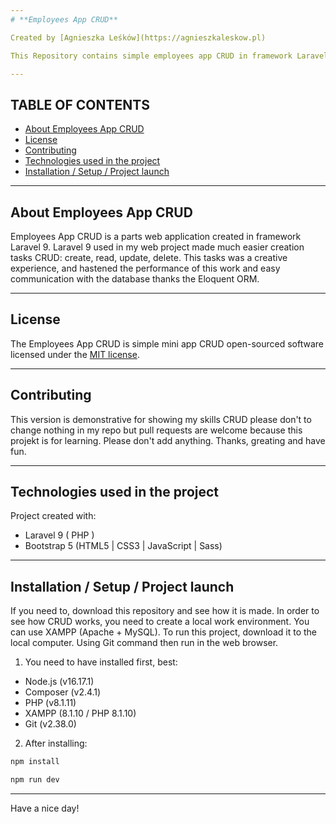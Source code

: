 ```yaml
---
# **Employees App CRUD**

Created by [Agnieszka Leśków](https://agnieszkaleskow.pl)

This Repository contains simple employees app CRUD in framework Laravel 9 made for demonstration purposes.

---
```

## TABLE OF CONTENTS
* [About Employees App CRUD](#about-employees-app-crud)
* [License](#license)
* [Contributing](#contributing)
* [Technologies used in the project](#technologies-used-in-the-project)
* [Installation / Setup / Project launch](#installation-setup-project-launch )

---
## About Employees App CRUD

Employees App CRUD is a parts web application created in framework Laravel 9.
Laravel 9 used in my web project made much easier creation tasks CRUD: create, read, update, delete. This tasks was a creative experience, and hastened the performance of this work and easy communication with the database thanks the Eloquent ORM.

---
## License

The Employees App CRUD is simple mini app CRUD open-sourced software licensed under the [MIT license](https://opensource.org/licenses/MIT).

---
## Contributing
This version is demonstrative for showing my skills CRUD please don't to change nothing in my repo but pull requests are welcome because this projekt is for learning. Please don't add anything. Thanks, greating and have fun.

---
## Technologies used in the project

Project created with:
+ Laravel 9 ( PHP )
+ Bootstrap 5 (HTML5 | CSS3 | JavaScript | Sass)

---
## Installation / Setup / Project launch 

If you need to, download this repository and see how it is made.
In order to see how CRUD works, you need to create a local work environment.
You can use XAMPP (Apache + MySQL).
To run this project, download it to the local computer. 
Using Git command then run in the web browser.

1. You need to have installed first, best:
+ Node.js (v16.17.1)
+ Composer (v2.4.1)
+ PHP (v8.1.11)
+ XAMPP (8.1.10 / PHP 8.1.10)
+ Git (v2.38.0)

2. After installing:

```bash
npm install
```

```bash
npm run dev
```
---
Have a nice day!